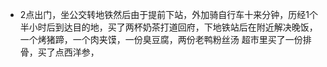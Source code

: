 - 2点出门，坐公交转地铁然后由于提前下站，外加骑自行车十来分钟，历经1个半小时后到达目的地，买了两杯奶茶打道回府，下地铁站后在附近解决晚饭，一个烤猪蹄，一个肉夹馍，一份臭豆腐，两份老鸭粉丝汤
  超市里买了一份排骨，买了点西洋参，